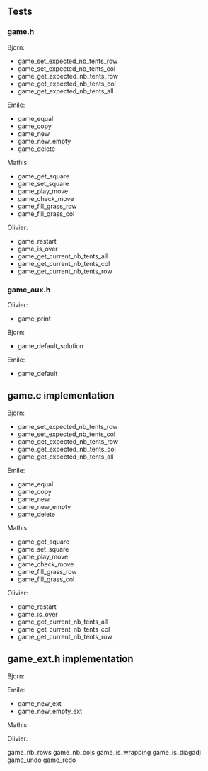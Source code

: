 ## Tests
### game.h

Bjorn:
* game_set_expected_nb_tents_row
* game_set_expected_nb_tents_col
* game_get_expected_nb_tents_row
* game_get_expected_nb_tents_col
* game_get_expected_nb_tents_all

Emile:
* game_equal
* game_copy
* game_new
* game_new_empty
* game_delete

Mathis:
* game_get_square
* game_set_square
* game_play_move
* game_check_move
* game_fill_grass_row
* game_fill_grass_col

Olivier:
* game_restart
* game_is_over
* game_get_current_nb_tents_all
* game_get_current_nb_tents_col
* game_get_current_nb_tents_row

### game_aux.h

Olivier:
* game_print

Bjorn:
* game_default_solution

Emile:
* game_default

## game.c implementation

Bjorn:
* game_set_expected_nb_tents_row
* game_set_expected_nb_tents_col
* game_get_expected_nb_tents_row
* game_get_expected_nb_tents_col
* game_get_expected_nb_tents_all

Emile:
* game_equal
* game_copy
* game_new
* game_new_empty
* game_delete

Mathis:
* game_get_square
* game_set_square
* game_play_move
* game_check_move
* game_fill_grass_row
* game_fill_grass_col

Olivier:
* game_restart
* game_is_over
* game_get_current_nb_tents_all
* game_get_current_nb_tents_col
* game_get_current_nb_tents_row

## game_ext.h implementation

Bjorn:


Emile:
* game_new_ext
* game_new_empty_ext

Mathis:


Olivier:

game_nb_rows
game_nb_cols
game_is_wrapping
game_is_diagadj
game_undo
game_redo